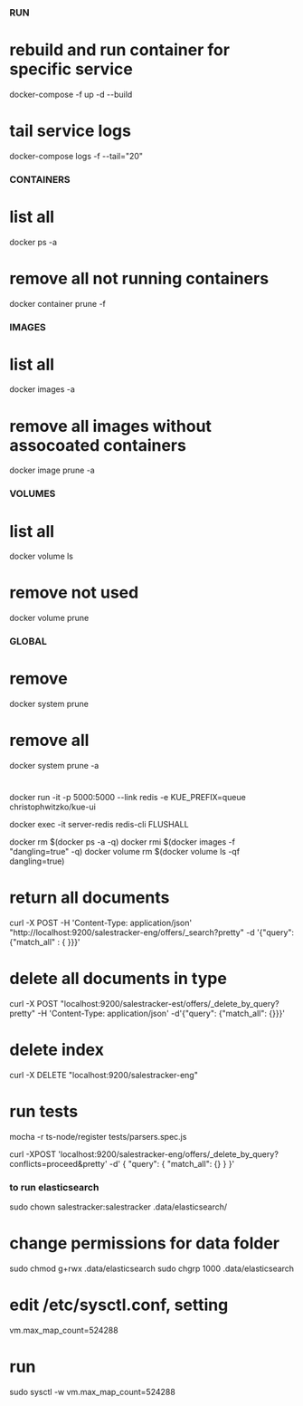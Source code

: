### RUN

# rebuild and run container for specific service
docker-compose -f <docker-compose-config-file> up -d --build <service-name>

# tail service logs
docker-compose logs -f <service-name> --tail="20"  

### CONTAINERS

# list all
docker ps -a

# remove all not running containers 
docker container prune -f

### IMAGES

# list all
docker images -a 

# remove all images without assocoated containers 
docker image prune -a

### VOLUMES

# list all
docker volume ls

# remove not used
docker volume prune

### GLOBAL

# remove 
docker system prune

# remove all
docker system prune -a

# 
docker run -it -p 5000:5000 --link redis -e KUE_PREFIX=queue christophwitzko/kue-ui

docker exec -it server-redis redis-cli FLUSHALL




docker rm $(docker ps -a -q)
docker rmi $(docker images -f "dangling=true" -q)
docker volume rm $(docker volume ls -qf dangling=true)








# return all documents
curl -X POST -H 'Content-Type: application/json' "http://localhost:9200/salestracker-eng/offers/_search?pretty" -d '{"query": {"match_all" : { }}}'

# delete all documents in type
curl -X POST "localhost:9200/salestracker-est/offers/_delete_by_query?pretty" -H 'Content-Type: application/json' -d'{"query": {"match_all": {}}}'

# delete index
curl -X DELETE "localhost:9200/salestracker-eng"

# run tests
mocha -r ts-node/register tests/parsers.spec.js



curl -XPOST 'localhost:9200/salestracker-eng/offers/_delete_by_query?conflicts=proceed&pretty' -d'
{ "query": { "match_all": {} } }'



### to run elasticsearch 

sudo chown salestracker:salestracker .data/elasticsearch/

# change permissions for data folder
sudo chmod g+rwx .data/elasticsearch
sudo chgrp 1000 .data/elasticsearch

# edit /etc/sysctl.conf, setting 
vm.max_map_count=524288

# run 
sudo sysctl -w vm.max_map_count=524288